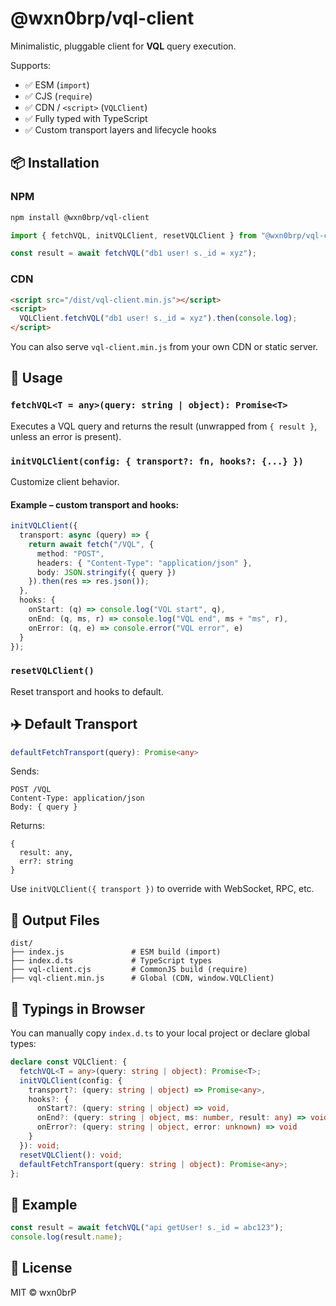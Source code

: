 # @wxn0brp/vql-client

Minimalistic, pluggable client for **VQL** query execution.

Supports:

- ✅ ESM (`import`)
- ✅ CJS (`require`)
- ✅ CDN / `<script>` (`VQLClient`)
- ✅ Fully typed with TypeScript
- ✅ Custom transport layers and lifecycle hooks

## 📦 Installation

### NPM

```bash
npm install @wxn0brp/vql-client
```

```ts
import { fetchVQL, initVQLClient, resetVQLClient } from "@wxn0brp/vql-client";

const result = await fetchVQL("db1 user! s._id = xyz");
```

### CDN

```html
<script src="/dist/vql-client.min.js"></script>
<script>
  VQLClient.fetchVQL("db1 user! s._id = xyz").then(console.log);
</script>
```

You can also serve `vql-client.min.js` from your own CDN or static server.

## 🧠 Usage

### `fetchVQL<T = any>(query: string | object): Promise<T>`

Executes a VQL query and returns the result (unwrapped from `{ result }`, unless an error is present).

### `initVQLClient(config: { transport?: fn, hooks?: {...} })`

Customize client behavior.

#### Example – custom transport and hooks:

```ts
initVQLClient({
  transport: async (query) => {
    return await fetch("/VQL", {
      method: "POST",
      headers: { "Content-Type": "application/json" },
      body: JSON.stringify({ query })
    }).then(res => res.json());
  },
  hooks: {
    onStart: (q) => console.log("VQL start", q),
    onEnd: (q, ms, r) => console.log("VQL end", ms + "ms", r),
    onError: (q, e) => console.error("VQL error", e)
  }
});
```

### `resetVQLClient()`

Reset transport and hooks to default.

## ✈️ Default Transport

```ts
defaultFetchTransport(query): Promise<any>
```

Sends:

```
POST /VQL
Content-Type: application/json
Body: { query }
```

Returns:

```
{
  result: any,
  err?: string
}
```

Use `initVQLClient({ transport })` to override with WebSocket, RPC, etc.

## 📁 Output Files

```
dist/
├── index.js               # ESM build (import)
├── index.d.ts             # TypeScript types
├── vql-client.cjs         # CommonJS build (require)
├── vql-client.min.js      # Global (CDN, window.VQLClient)
```

## 🧾 Typings in Browser

You can manually copy `index.d.ts` to your local project or declare global types:

```ts
declare const VQLClient: {
  fetchVQL<T = any>(query: string | object): Promise<T>;
  initVQLClient(config: {
    transport?: (query: string | object) => Promise<any>,
    hooks?: {
      onStart?: (query: string | object) => void,
      onEnd?: (query: string | object, ms: number, result: any) => void,
      onError?: (query: string | object, error: unknown) => void
    }
  }): void;
  resetVQLClient(): void;
  defaultFetchTransport(query: string | object): Promise<any>;
};
```

## 🧪 Example

```ts
const result = await fetchVQL("api getUser! s._id = abc123");
console.log(result.name);
```

## 📜 License

MIT © wxn0brP
